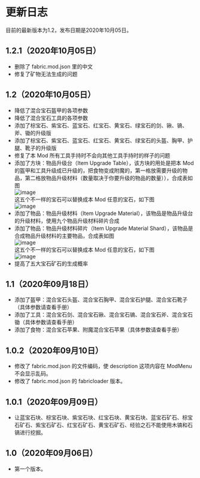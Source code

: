 # 更新日志
目前的最新版本为1.2，发布日期是2020年10月05日。

## 1.2.1（2020年10月05日）
- 删除了 fabric.mod.json 里的中文
- 修复了矿物无法生成的问题

## 1.2（2020年10月05日）
- 降低了混合宝石盔甲的各项参数
- 降低了混合宝石工具的各项参数
- 添加了棕宝石、紫宝石、蓝宝石、红宝石、黄宝石、绿宝石的剑、锹、镐、斧、锄的升级版
- 添加了棕宝石、紫宝石、蓝宝石、红宝石、黄宝石、绿宝石的头盔、胸甲、护腿、靴子的升级版
- 修复了本 Mod 所有工具手持时不会向其他工具手持时的样子的问题
- 添加了方块：物品升级台（Item Upgrade Table），该方块的用处是把本 Mod 的盔甲和工具升级成已升级的，把食物变成附魔的，第一格放需要升级的物品，第二格放物品升级材料（数量取决于你要升级的物品的数量）），合成表如图 <br>
![image](https://gitee.com/MrShiehX/Repository/raw/master/27.png) <br>
这五个不一样的宝石可以替换成本 Mod 任意的宝石，如下图 <br>
![image](https://gitee.com/MrShiehX/Repository/raw/master/28.png) <br>
- 添加了物品：物品升级材料（Item Upgrade Material），该物品是物品升级台的升级材料，使用九个物品升级材料碎片合成
- 添加了物品：物品升级材料碎片（Item Upgrade Material Shard），该物品是合成物品升级材料的主要物品，合成表如图 <br>
![image](https://gitee.com/MrShiehX/Repository/raw/master/29.png) <br>
这五个不一样的宝石可以替换成本 Mod 任意的宝石，如下图 <br>
![image](https://gitee.com/MrShiehX/Repository/raw/master/30.png) <br>
- 提高了五大宝石矿石的生成概率

## 1.1（2020年09月18日）
- 添加了盔甲：混合宝石头盔、混合宝石胸甲、混合宝石护腿、混合宝石靴子（具体参数请查看手册）
- 添加了工具：混合宝石剑、混合宝石锹、混合宝石镐、混合宝石斧、混合宝石锄（具体参数请查看手册）
- 添加了食物：混合宝石苹果、附魔混合宝石苹果（具体参数请查看手册）

## 1.0.2（2020年09月10日）
- 修改了 fabric.mod.json 的文件编码，使 description 这项内容在 ModMenu 不会显示乱码。
- 修改了 fabric.mod.json 的 fabricloader 版本。

## 1.0.1（2020年09月09日）
- 让蓝宝石块、棕宝石块、紫宝石块、红宝石块、黄宝石块、蓝宝石矿石、棕宝石矿石、紫宝石矿石、红宝石矿石、黄宝石矿石、经验之石不能使用木镐和石镐进行挖掘。

## 1.0（2020年09月06日）
- 第一个版本。